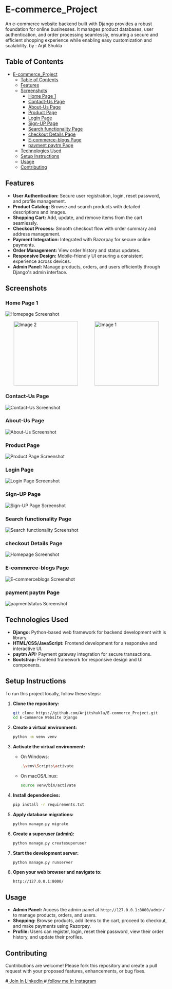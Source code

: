 # E-commerce_Project
 An e-commerce website backend built with Django provides a robust foundation for online businesses. It manages product databases, user authentication, and order processing seamlessly, ensuring a secure and efficient shopping experience while enabling easy customization and scalability.
 by : Arjit Shukla 

## Table of Contents
- [E-commerce\_Project](#e-commerce_project)
  - [Table of Contents](#table-of-contents)
  - [Features](#features)
  - [Screenshots](#screenshots)
    - [Home Page 1](#home-page-1)
    - [Contact-Us Page](#contact-us-page)
    - [About-Us Page](#about-us-page)
    - [Product Page](#product-page)
    - [Login Page](#login-page)
    - [Sign-UP Page](#sign-up-page)
    - [Search functionality Page](#search-functionality-page)
    - [checkout Details Page](#checkout-details-page)
    - [E-commerce-blogs Page](#e-commerce-blogs-page)
    - [payment paytm Page](#payment-paytm-page)
  - [Technologies Used](#technologies-used)
  - [Setup Instructions](#setup-instructions)
  - [Usage](#usage)
  - [Contributing](#contributing)


## Features
- **User Authentication:** Secure user registration, login, reset password, and profile management.
- **Product Catalog:** Browse and search products with detailed descriptions and images.
- **Shopping Cart:** Add, update, and remove items from the cart seamlessly.
- **Checkout Process:** Smooth checkout flow with order summary and address management.
- **Payment Integration:** Integrated with Razorpay for secure online payments.
- **Order Management:** View order history and status updates.
- **Responsive Design:** Mobile-friendly UI ensuring a consistent experience across devices.
- **Admin Panel:** Manage products, orders, and users efficiently through Django's admin interface.

## Screenshots

### Home Page 1
![Homepage Screenshot](Screenshots/Home-Django-Ecommerce-Site.png)

<div style="display: flex; justify-content: space-around;">
    <img src="Screenshots/Home-Django-Ecommerce-Site.png" alt="Image 2" width="200" height="200">
    <img src="Screenshots/Home-Django-Ecommerce-Site2.png" alt="Image 1" width="200" height="200">
</div>

### Contact-Us Page
![Contact-Us Screenshot](Screenshots/Contact-us.png)

### About-Us Page
![About-Us Screenshot](Screenshots/About-Us.png)

### Product Page
![Product Page Screenshot](Screenshots/Product.png)

### Login Page
![Login Page Screenshot](Screenshots/login.png)

### Sign-UP Page
![Sign-UP Page Screenshot](Screenshots/SignUp.png)



### Search functionality Page
![Search functionality Screenshot](Screenshots/Searchfunctionality.png)

### checkout Details Page
![Homepage Screenshot](Screenshots/checkout1.png)


<!-- ### Address Page
![Homepage Screenshot](Screenshots/E-commerce-blog.png) -->


### E-commerce-blogs Page
![E-commerceblogs Screenshot](Screenshots/E-commerce-blog.png)


### payment paytm Page
![paymentstatus Screenshot](Screenshots/paymentstatus.png)



## Technologies Used
- **Django:** Python-based web framework for backend development with is library.
- **HTML/CSS/JavaScript:** Frontend development for a responsive and interactive UI.
- **paytm API:** Payment gateway integration for secure transactions.
- **Bootstrap:** Frontend framework for responsive design and UI components.

## Setup Instructions
To run this project locally, follow these steps:

1. **Clone the repository:**
   ```bash
   git clone https://github.com/Arjitshukla/E-commerce_Project.git
   cd E-Commerce Website Django
   ```

2. **Create a virtual environment:**
   ```bash
   python -m venv venv
   ```
   
3. **Activate the virtual environment:**
   - On Windows:
     ```bash
     .\venv\Scripts\activate
     ```
   - On macOS/Linux:
     ```bash
     source venv/bin/activate
     ```

4. **Install dependencies:**
   ```bash
   pip install -r requirements.txt
   ```

5. **Apply database migrations:**
   ```bash
   python manage.py migrate
   ```

6. **Create a superuser (admin):**
   ```bash
   python manage.py createsuperuser
   ```

7. **Start the development server:**
   ```bash
   python manage.py runserver
   ```

8. **Open your web browser and navigate to:**
   ```
   http://127.0.0.1:8000/
   ```

## Usage
- **Admin Panel:** Access the admin panel at `http://127.0.0.1:8000/admin/` to manage products, orders, and users.
- **Shopping:** Browse products, add items to the cart, proceed to checkout, and make payments using Razorpay.
- **Profile:** Users can register, login, reset their password, view their order history, and update their profiles.

## Contributing
Contributions are welcome! Please fork this repository and create a pull request with your proposed features, enhancements, or bug fixes.




#[ Join In Linkedin ](https://www.linkedin.com/in/arjit-shukla-484911275/)
#[ follow me In Instagram ](https://www.instagram.com/__imarjit/)
